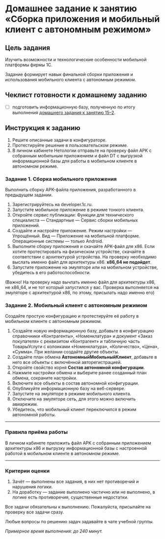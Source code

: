 # Домашнее задание к занятию «Сборка приложения и мобильный клиент с автономным режимом»

## Цель задания

Изучить возможности и технологические особенности мобильной платформы фирмы 1С.

Задание формирует навык финальной сборки приложения и использования мобильного клиента с автономным режимом.

## Чеклист готовности к домашнему заданию

- [ ] подготовить информационную базу, полученную по итогу выполнения [домашнего задания к занятию 15–2](homework-15-2.md).

## Инструкция к заданию

1. Решите описанные задачи в конфигураторе.
2. Протестируйте решение в пользовательском режиме.
3. В личном кабинете Нетологии отправьте на проверку файл APK с собранным мобильным приложением и файл DT с выгрузкой информационной базы для работы в мобильном клиенте в автономном режиме.

### Задание 1. Сборка мобильного приложения

Выполнить сборку APK-файла приложения, разработанного в предыдущем задании.

1. Зарегистрируйтесь на developer.1c.ru.
2. Запустите мобильное приложение в режиме тонкого клиента.
3. Откройте сервис публикации: Функции для технического специалиста — Стандартные — Сервис сборки мобильных приложений.
4. Создайте и настройте приложение. Режим настройки — Упрощённый. Вид — Приложение на мобильной платформе. Операционные системы — только Android.
5. Выполните сборку приложения и скачайте APK-файл для x86. Если хотите протестировать на физическом устройстве, скачайте в соответствии с архитектурой устройства. На проверку необходимо выслать именно файл для архитектуры х86. **х86_64 не подойдет**.
6. Запустите приложение на эмуляторе или на мобильном устройстве, убедитесь в его работоспособности.

(Важно! На проверку надо вычлать именно файл для архитектуры x86, не x86_64, и не тот который запустился у вас. Проверка выполняется на эмуляторе с архитектурой x86, по этому, присылать надо именно его)

### Задание 2. Мобильный клиент с автономным режимом

Создайте простую конфигурацию и протестируйте её работу в мобильном клиенте с автономным режимом.

1. Создайте новую информационную базу, добавьте в конфигурацию справочники «Контрагенты», «Номенклатура» и документ «Заказ покупателя» с реквизитом «Контрагент» и табличную часть ТоварыУслуги с колонками «Номенклатура», «Количество», «Цена», «Сумма». При желании создайте другие объекты.
2. Создайте план обмена **АвтономныйМобильныйКлиент**, добавьте в него все объекты с включённой авторегистрацией.
3. Откройте свойство корня **Состав автономной конфигурации**.
4. Нажмите настройки обмена и выберите ранее созданный план обмена, сохраните настройки.
5. Включите все объекты в состав автономной конфигурации.
6. Опубликуйте информационную базу на веб-сервере.
7. Запустите на эмуляторе в режиме мобильного клиента.
8. Отключите на эмуляторе сеть, для этого можно включить авиарежим.
9. Убедитесь, что мобильный клиент переключился в режим автономной работы.

------

### Правила приёма работы

В личном кабинете приложить файл APK с собранным приложением архитектуры x86 и выгрузку информационной базы с настроенной работой в мобильном клиенте в автономном режиме.

------
### Критерии оценки

1. Зачёт — выполнены все задания, в них нет противоречий и нарушения логики. 
2. На доработку — задание выполнено частично или не выполнено, в логике есть противоречия, существенные недостатки.

Все задачи обязательны к выполнению. Пожалуйста, присылайте на проверку все задачи сразу.

Любые вопросы по решению задач задавайте в чате учебной группы.

*Примерное время выполнения: до 240 минут.*

